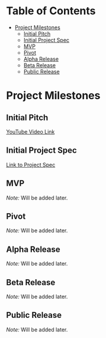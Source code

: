 # Table of Contents

* [Project Milestones](projectMilestones.md)
    * [Initial Pitch](projectMilestones.md#initial-pitch)
    * [Initial Project Spec](projectMilestones.md#initial-project-spec)
    * [MVP](projectMilestones.md#mvp)
    * [Pivot](projectMilestones.md#pivot)
    * [Alpha Release](projectMilestones.md#alpha-release)
    * [Beta Release](projectMilestones.md#beta-release)
    * [Public Release](projectMilestones.md#public-release)

# Project Milestones

## Initial Pitch

[YouTube Video Link](https://www.youtube.com/watch?v=-5tbYemfMSg)

## Initial Project Spec

[Link to Project Spec](projectPitch.md)

## MVP

*Note:* Will be added later.

## Pivot

*Note:* Will be added later.

## Alpha Release

*Note:* Will be added later.

## Beta Release

*Note:* Will be added later.

## Public Release

*Note:* Will be added later.